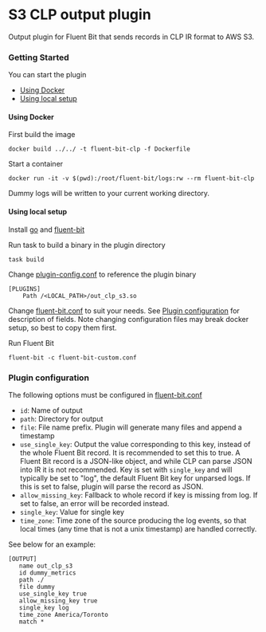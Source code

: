 # S3 CLP output plugin

Output plugin for Fluent Bit that sends records in CLP IR format to AWS S3.

### Getting Started

You can start the plugin
- [Using Docker](#using-docker)
- [Using local setup](#using-local-setup)

#### Using Docker

First build the image
  ```shell
  docker build ../../ -t fluent-bit-clp -f Dockerfile
  ```

Start a container
  ```shell
  docker run -it -v $(pwd):/root/fluent-bit/logs:rw --rm fluent-bit-clp
  ```

 Dummy logs will be written to your current working directory.

#### Using local setup

Install [go][1] and [fluent-bit][2]

Run task to build a binary in the plugin directory
  ```shell
  task build
  ```
Change [plugin-config.conf](plugin-config.conf) to reference the plugin binary
  ```shell
  [PLUGINS]
      Path /<LOCAL_PATH>/out_clp_s3.so
  ```

Change [fluent-bit.conf](fluent-bit.conf) to suit your needs. 
See [Plugin configuration](#plugin-configuration) for description of fields.
Note changing configuration files may break docker setup, so best to copy them first.

Run Fluent Bit
  ```shell
  fluent-bit -c fluent-bit-custom.conf
  ```

### Plugin configuration

The following options must be configured in [fluent-bit.conf](fluent-bit.conf)
- `id`: Name of output
- `path`: Directory for output
- `file`: File name prefix. Plugin will generate many files and append a timestamp
- `use_single_key`: Output the value corresponding to this key, instead of the whole Fluent Bit 
record. It is recommended to set this to true. A Fluent Bit record is a JSON-like object, and while 
CLP can parse JSON into IR it is not recommended. Key is set with `single_key` and
will typically be set to "log", the default Fluent Bit key for unparsed logs. If this is set to false, 
plugin will parse the record as JSON.
- `allow_missing_key`: Fallback to whole record if key is missing from log. If set to false, an error will
be recorded instead.
- `single_key`: Value for single key
- `time_zone`: Time zone of the source producing the log events, so that local times (any time
that is not a unix timestamp) are handled correctly.

See below for an example:

 ```
[OUTPUT]
    name out_clp_s3
    id dummy_metrics
    path ./
    file dummy
    use_single_key true
    allow_missing_key true
    single_key log
    time_zone America/Toronto
    match *
  ```

[1]: https://go.dev/doc/install
[2]: https://docs.fluentbit.io/manual/installation/getting-started-with-fluent-bit